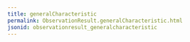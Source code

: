 ```yaml
---
title: generalCharacteristic
permalink: ObservationResult.generalCharacteristic.html
jsonid: observationresult_generalcharacteristic
---
```

